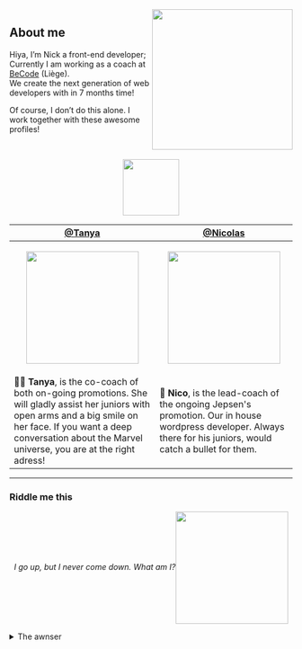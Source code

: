 <img align='right' src='https://i.imgur.com/MDbMxNH.png' width='250'>


## About me

Hiya, I’m Nick a front-end developer; Currently I am working as a coach at  [BeCode](https://becode.org/) (Liège).  
We create the next generation of web developers with in 7 months time!

Of course, I don’t do this alone. I work together with these awesome profiles!

<br>

<p align="center"><img src="https://i.imgur.com/6TrPlQ0.png" width="100"></p>


|[@Tanya](https://github.com/Tanya-Amber-L)|[@Nicolas](https://github.com/NicolasJamar)|
|------|------|
|<a href="https://github.com/Tanya-Amber-L"><p align="center"><img width="200" src="https://avatars.githubusercontent.com/u/71388306?v=4"></p></a>|<a href="https://github.com/NicolasJamar"><p align="center"><img width="200" src="https://avatars1.githubusercontent.com/u/32648286?s=400&u=979bb8a7ffad6962ba723ff9c4c53283c418ac78&v=4"></p></a>|
|🕵️‍♀️ **Tanya**, is the co-coach of both on-going promotions. She will gladly assist her juniors with open arms and a big smile on her face. If you want a deep conversation about the Marvel universe, you are at the right adress!|🤵 **Nico**, is the lead-coach of the ongoing Jepsen's promotion. Our in house wordpress developer. Always there for his juniors, would catch a bullet for them.|



---
### Riddle me this

<p align="center"><em>I go up, but I never come down. What am I?</em><img align="center" src="https://i.imgur.com/N3lj2eq.png" width="200"></p>

  <details>
    <summary>The awnser</summary>
  Your age! 
  </details>
